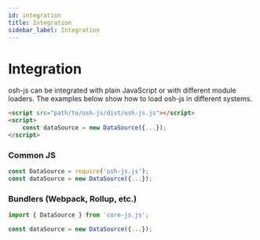 ```yaml
---
id: integration
title: Integration
sidebar_label: Integration
---
```


# Integration 

osh-js can be integrated with plain JavaScript or with different module loaders. The examples below show how to load osh-js in different systems.


```html
<script src="path/to/osh-js/dist/osh-js.js"></script>
<script>
    const dataSource = new DataSource({...});
</script>
```

### Common JS

```javascript 1.8
const DataSource = require('osh-js.js');
const dataSource = new DataSource({...});
```

### Bundlers (Webpack, Rollup, etc.)

```javascript
import { DataSource } from 'core-js.js';

const dataSource = new DataSource({...});
```
